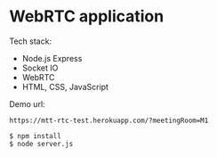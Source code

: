 # WebRTC application


Tech stack:

- Node.js Express
- Socket IO
- WebRTC
- HTML, CSS, JavaScript


Demo url:
```
https://mtt-rtc-test.herokuapp.com/?meetingRoom=M1
```

```
$ npm install
$ node server.js
```

